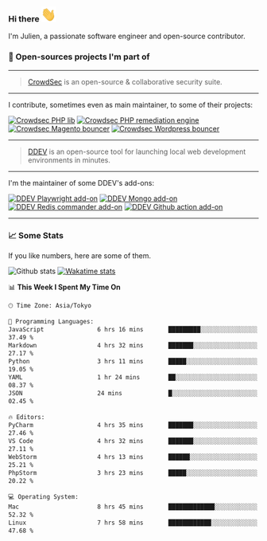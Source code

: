### Hi there <img src="./assets/wave.gif" width="30px" height="30px" />

I'm Julien, a passionate software engineer and open-source contributor. 


### 🔧 Open-sources projects I'm part of

---

> [CrowdSec](https://www.crowdsec.net/) is an open-source & collaborative security suite. 

---

I contribute, sometimes even as main maintainer, to some of their projects:



[![Crowdsec PHP lib](https://github-readme-stats.vercel.app/api/pin/?username=crowdsecurity&repo=php-cs-bouncer&theme=github_dark_dimmed 'crowdsec php lib')](https://github.com/crowdsecurity/php-cs-bouncer)
[![Crowdsec PHP remediation engine](https://github-readme-stats.vercel.app/api/pin/?username=crowdsecurity&repo=php-remediation-engine&theme=github_dark_dimmed 'crowdsec php-remediation-engine')](https://github.com/crowdsecurity/php-remediation-engine)
[![Crowdsec Magento bouncer](https://github-readme-stats.vercel.app/api/pin/?username=crowdsecurity&repo=cs-magento-bouncer&theme=github_dark_dimmed 'crowdsec cs-magento-bouncer')](https://github.com/crowdsecurity/cs-magento-bouncer)
[![Crowdsec Wordpress bouncer](https://github-readme-stats.vercel.app/api/pin/?username=crowdsecurity&repo=cs-wordpress-bouncer&theme=github_dark_dimmed 'crowdsec cs-wordpress-bouncer')](https://github.com/crowdsecurity/cs-wordpress-bouncer)



---


> [DDEV](https://ddev.readthedocs.io/en/stable/) is an open-source tool for launching local web development 
> environments in minutes.

---

I'm the maintainer of some DDEV's add-ons:



[![DDEV Playwright add-on](https://github-readme-stats.vercel.app/api/pin/?username=julienloizelet&repo=ddev-playwright&theme=github_dark_dimmed 'ddev playwright')](https://github.com/julienloizelet/ddev-playwright)
[![DDEV Mongo add-on](https://github-readme-stats.vercel.app/api/pin/?username=ddev&repo=ddev-mongo&theme=github_dark_dimmed 'ddev mongo')](https://github.com/ddev/ddev-mongo)
[![DDEV Redis commander add-on](https://github-readme-stats.vercel.app/api/pin/?username=ddev&repo=ddev-redis-commander&theme=github_dark_dimmed 'ddev redis commander')](https://github.com/ddev/ddev-redis-commander)
[![DDEV Github action add-on](https://github-readme-stats.vercel.app/api/pin/?username=ddev&repo=github-action-add-on-test&theme=github_dark_dimmed 'ddev github action')](https://github.com/ddev/github-action-add-on-test)

---

### 📈 Some Stats

If you like numbers, here are some of them.



![Github stats](https://github-readme-stats.vercel.app/api?username=julienloizelet&show_icons=true&include_all_commits=true&theme=github_dark_dimmed&rank_icon=github 'github stats')
[![Wakatime stats](https://github-readme-stats-julien-loizelets-projects.vercel.app/api/wakatime?username=okaeli&theme=github_dark_dimmed&custom_title=Programming%20Languages%20Stats&disable_animations=true&display_format=percent 'wakatime')](https://wakatime.com/@okaeli)

<!--START_SECTION:waka-->
📊 **This Week I Spent My Time On** 

```text
🕑︎ Time Zone: Asia/Tokyo

💬 Programming Languages: 
JavaScript               6 hrs 16 mins       █████████░░░░░░░░░░░░░░░░   37.49 % 
Markdown                 4 hrs 32 mins       ███████░░░░░░░░░░░░░░░░░░   27.17 % 
Python                   3 hrs 11 mins       █████░░░░░░░░░░░░░░░░░░░░   19.05 % 
YAML                     1 hr 24 mins        ██░░░░░░░░░░░░░░░░░░░░░░░   08.37 % 
JSON                     24 mins             █░░░░░░░░░░░░░░░░░░░░░░░░   02.45 % 

🔥 Editors: 
PyCharm                  4 hrs 35 mins       ███████░░░░░░░░░░░░░░░░░░   27.46 % 
VS Code                  4 hrs 32 mins       ███████░░░░░░░░░░░░░░░░░░   27.11 % 
WebStorm                 4 hrs 13 mins       ██████░░░░░░░░░░░░░░░░░░░   25.21 % 
PhpStorm                 3 hrs 23 mins       █████░░░░░░░░░░░░░░░░░░░░   20.22 % 

💻 Operating System: 
Mac                      8 hrs 45 mins       █████████████░░░░░░░░░░░░   52.32 % 
Linux                    7 hrs 58 mins       ████████████░░░░░░░░░░░░░   47.68 % 
```


<!--END_SECTION:waka-->

